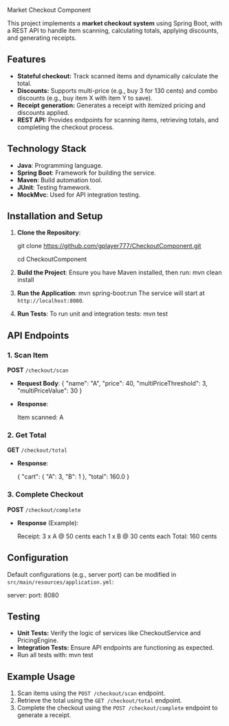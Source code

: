  Market Checkout Component

This project implements a **market checkout system** using Spring Boot, with a REST API to handle item scanning, calculating totals, applying discounts, and generating receipts.

## Features
- **Stateful checkout:** Track scanned items and dynamically calculate the total.
- **Discounts:** Supports multi-price (e.g., buy 3 for 130 cents) and combo discounts (e.g., buy item X with item Y to save).
- **Receipt generation:** Generates a receipt with itemized pricing and discounts applied.
- **REST API:** Provides endpoints for scanning items, retrieving totals, and completing the checkout process.

## Technology Stack
- **Java**: Programming language.
- **Spring Boot**: Framework for building the service.
- **Maven**: Build automation tool.
- **JUnit**: Testing framework.
- **MockMvc**: Used for API integration testing.

## Installation and Setup

1. **Clone the Repository**:
   
   git clone https://github.com/gplayer777/CheckoutComponent.git

   cd CheckoutComponent
   

2. **Build the Project**:
   Ensure you have Maven installed, then run:
   mvn clean install
   

3. **Run the Application**:
   mvn spring-boot:run
   The service will start at `http://localhost:8080`.

4. **Run Tests**:
   To run unit and integration tests:
   mvn test


## API Endpoints

### 1. **Scan Item**
   **POST** `/checkout/scan`
   - **Request Body**:
     {
       "name": "A",
       "price": 40,
       "multiPriceThreshold": 3,
       "multiPriceValue": 30
     }
     
   - **Response**:

     Item scanned: A
    

### 2. **Get Total**
   **GET** `/checkout/total`
   - **Response**:
  
     {
       "cart": {
         "A": 3,
         "B": 1
       },
       "total": 160.0
     }


### 3. **Complete Checkout**
   **POST** `/checkout/complete`
   - **Response** (Example):

     Receipt:
     3 x A @ 50 cents each
     1 x B @ 30 cents each
     Total: 160 cents
     

## Configuration
Default configurations (e.g., server port) can be modified in `src/main/resources/application.yml`:

server:
  port: 8080

## Testing
- **Unit Tests:** Verify the logic of services like CheckoutService and PricingEngine.
- **Integration Tests:** Ensure API endpoints are functioning as expected.
- Run all tests with:
  mvn test


## Example Usage
1. Scan items using the `POST /checkout/scan` endpoint.
2. Retrieve the total using the `GET /checkout/total` endpoint.
3. Complete the checkout using the `POST /checkout/complete` endpoint to generate a receipt.

